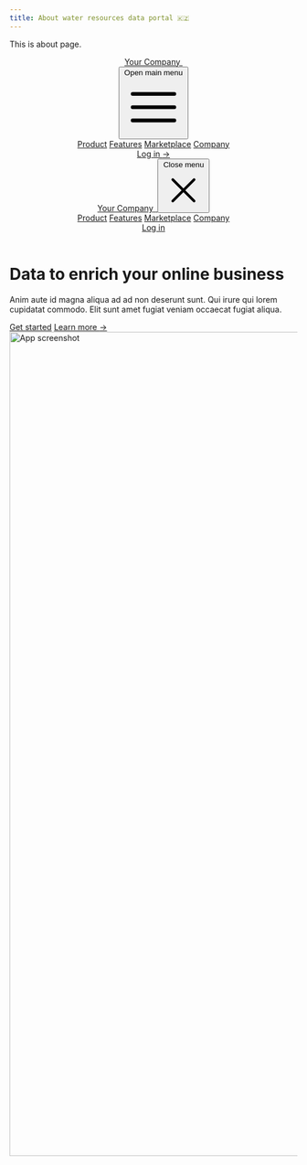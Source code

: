 ```yaml
---
title: About water resources data portal 🇰🇿
---
```


This is about page.

<div className="bg-gray-900">
  <header className="absolute inset-x-0 top-0 z-50">
    <nav className="flex items-center justify-between p-6 lg:px-8" aria-label="Global">
      <div className="flex lg:flex-1">
        <a href="#" className="-m-1.5 p-1.5">
          <span className="sr-only">Your Company</span>
          <img className="h-8 w-auto" src="https://tailwindui.com/img/logos/mark.svg?color=indigo&shade=500" alt="" />
        </a>
      </div>
      <div className="flex lg:hidden">
        <button type="button" className="-m-2.5 inline-flex items-center justify-center rounded-md p-2.5 text-gray-400">
          <span className="sr-only">Open main menu</span>
          <svg className="h-6 w-6" fill="none" viewBox="0 0 24 24" stroke-width="1.5" stroke="currentColor" aria-hidden="true">
            <path stroke-linecap="round" stroke-linejoin="round" d="M3.75 6.75h16.5M3.75 12h16.5m-16.5 5.25h16.5" />
          </svg>
        </button>
      </div>
      <div className="hidden lg:flex lg:gap-x-12">
        <a href="#" className="text-sm font-semibold leading-6 text-white">Product</a>
        <a href="#" className="text-sm font-semibold leading-6 text-white">Features</a>
        <a href="#" className="text-sm font-semibold leading-6 text-white">Marketplace</a>
        <a href="#" className="text-sm font-semibold leading-6 text-white">Company</a>
      </div>
      <div className="hidden lg:flex lg:flex-1 lg:justify-end">
        <a href="#" className="text-sm font-semibold leading-6 text-white">Log in <span aria-hidden="true">&rarr;</span></a>
      </div>
    </nav>
    <div className="lg:hidden" role="dialog" aria-modal="true">
      <div className="fixed inset-0 z-50"></div>
      <div className="fixed inset-y-0 right-0 z-50 w-full overflow-y-auto bg-gray-900 px-6 py-6 sm:max-w-sm sm:ring-1 sm:ring-white/10">
        <div className="flex items-center justify-between">
          <a href="#" className="-m-1.5 p-1.5">
            <span className="sr-only">Your Company</span>
            <img className="h-8 w-auto" src="https://tailwindui.com/img/logos/mark.svg?color=indigo&shade=500" alt="" />
          </a>
          <button type="button" className="-m-2.5 rounded-md p-2.5 text-gray-400">
            <span className="sr-only">Close menu</span>
            <svg className="h-6 w-6" fill="none" viewBox="0 0 24 24" stroke-width="1.5" stroke="currentColor" aria-hidden="true">
              <path stroke-linecap="round" stroke-linejoin="round" d="M6 18L18 6M6 6l12 12" />
            </svg>
          </button>
        </div>
        <div className="mt-6 flow-root">
          <div className="-my-6 divide-y divide-gray-500/25">
            <div className="space-y-2 py-6">
              <a href="#" className="-mx-3 block rounded-lg px-3 py-2 text-base font-semibold leading-7 text-white hover:bg-gray-800">Product</a>
              <a href="#" className="-mx-3 block rounded-lg px-3 py-2 text-base font-semibold leading-7 text-white hover:bg-gray-800">Features</a>
              <a href="#" className="-mx-3 block rounded-lg px-3 py-2 text-base font-semibold leading-7 text-white hover:bg-gray-800">Marketplace</a>
              <a href="#" className="-mx-3 block rounded-lg px-3 py-2 text-base font-semibold leading-7 text-white hover:bg-gray-800">Company</a>
            </div>
            <div className="py-6">
              <a href="#" className="-mx-3 block rounded-lg px-3 py-2.5 text-base font-semibold leading-7 text-white hover:bg-gray-800">Log in</a>
            </div>
          </div>
        </div>
      </div>
    </div>
  </header>

  <div className="relative isolate pt-14">
    <div className="absolute inset-x-0 -top-40 -z-10 transform-gpu overflow-hidden blur-3xl sm:-top-80" aria-hidden="true">
      <div className="relative left-[calc(50%-11rem)] aspect-[1155/678] w-[36.125rem] -translate-x-1/2 rotate-[30deg] bg-gradient-to-tr from-[#ff80b5] to-[#9089fc] opacity-20 sm:left-[calc(50%-30rem)] sm:w-[72.1875rem]" style="clip-path: polygon(74.1% 44.1%, 100% 61.6%, 97.5% 26.9%, 85.5% 0.1%, 80.7% 2%, 72.5% 32.5%, 60.2% 62.4%, 52.4% 68.1%, 47.5% 58.3%, 45.2% 34.5%, 27.5% 76.7%, 0.1% 64.9%, 17.9% 100%, 27.6% 76.8%, 76.1% 97.7%, 74.1% 44.1%)"></div>
    </div>
    <div className="py-24 sm:py-32 lg:pb-40">
      <div className="mx-auto max-w-7xl px-6 lg:px-8">
        <div className="mx-auto max-w-2xl text-center">
          <h1 className="text-4xl font-bold tracking-tight text-white sm:text-6xl">Data to enrich your online business</h1>
          <p className="mt-6 text-lg leading-8 text-gray-300">Anim aute id magna aliqua ad ad non deserunt sunt. Qui irure qui lorem cupidatat commodo. Elit sunt amet fugiat veniam occaecat fugiat aliqua.</p>
          <div className="mt-10 flex items-center justify-center gap-x-6">
            <a href="#" className="rounded-md bg-indigo-500 px-3.5 py-2.5 text-sm font-semibold text-white shadow-sm hover:bg-indigo-400 focus-visible:outline focus-visible:outline-2 focus-visible:outline-offset-2 focus-visible:outline-indigo-400">Get started</a>
            <a href="#" className="text-sm font-semibold leading-6 text-white">Learn more <span aria-hidden="true">→</span></a>
          </div>
        </div>
        <img src="https://tailwindui.com/img/component-images/dark-project-app-screenshot.png" alt="App screenshot" width="2432" height="1442" className="mt-16 rounded-md bg-white/5 shadow-2xl ring-1 ring-white/10 sm:mt-24" />
      </div>
    </div>
    <div className="absolute inset-x-0 top-[calc(100%-13rem)] -z-10 transform-gpu overflow-hidden blur-3xl sm:top-[calc(100%-30rem)]" aria-hidden="true">
      <div className="relative left-[calc(50%+3rem)] aspect-[1155/678] w-[36.125rem] -translate-x-1/2 bg-gradient-to-tr from-[#ff80b5] to-[#9089fc] opacity-20 sm:left-[calc(50%+36rem)] sm:w-[72.1875rem]" style="clip-path: polygon(74.1% 44.1%, 100% 61.6%, 97.5% 26.9%, 85.5% 0.1%, 80.7% 2%, 72.5% 32.5%, 60.2% 62.4%, 52.4% 68.1%, 47.5% 58.3%, 45.2% 34.5%, 27.5% 76.7%, 0.1% 64.9%, 17.9% 100%, 27.6% 76.8%, 76.1% 97.7%, 74.1% 44.1%)"></div>
    </div>
  </div>
</div>
